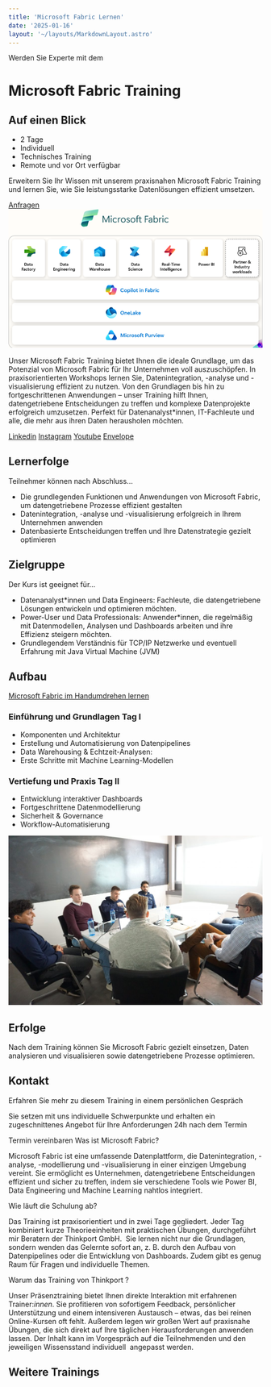 ```yaml
---
title: 'Microsoft Fabric Lernen'
date: '2025-01-16'
layout: '~/layouts/MarkdownLayout.astro'
---
```


Werden Sie Experte mit dem

# Microsoft Fabric Training

## Auf einen Blick

- 2 Tage
- Individuell
- Technisches Training
- Remote und vor Ort verfügbar

Erweitern Sie Ihr Wissen mit unserem praxisnahen Microsoft Fabric Training und lernen Sie, wie Sie leistungsstarke Datenlösungen effizient umsetzen.

[Anfragen](#sec1) ![](images/fabric-architecture.png)

Unser Microsoft Fabric Training bietet Ihnen die ideale Grundlage, um das Potenzial von Microsoft Fabric für Ihr Unternehmen voll auszuschöpfen. In praxisorientierten Workshops lernen Sie, Datenintegration, -analyse und -visualisierung effizient zu nutzen. Von den Grundlagen bis hin zu fortgeschrittenen Anwendungen – unser Training hilft Ihnen, datengetriebene Entscheidungen zu treffen und komplexe Datenprojekte erfolgreich umzusetzen. Perfekt für Datenanalyst\*innen, IT-Fachleute und alle, die mehr aus ihren Daten herausholen möchten.

[](#linksection)[Linkedin](https://www.linkedin.com/company/11759873) [Instagram](https://www.instagram.com/thinkport/) [Youtube](https://www.youtube.com/channel/UCnke3WYRT6bxuMK2t4jw2qQ) [Envelope](mailto:tdrechsel@thinkport.digital)

## Lernerfolge

Teilnehmer können nach Abschluss...

- Die grundlegenden Funktionen und Anwendungen von Microsoft Fabric, um datengetriebene Prozesse effizient gestalten
- Datenintegration, -analyse und -visualisierung erfolgreich in Ihrem Unternehmen anwenden
- Datenbasierte Entscheidungen treffen und Ihre Datenstrategie gezielt optimieren

## Zielgruppe

Der Kurs ist geeignet für...

- Datenanalyst\*innen und Data Engineers: Fachleute, die datengetriebene Lösungen entwickeln und optimieren möchten.
- Power-User und Data Professionals: Anwender\*innen, die regelmäßig mit Datenmodellen, Analysen und Dashboards arbeiten und ihre Effizienz steigern möchten.
- Grundlegendem Verständnis für TCP/IP Netzwerke und eventuell Erfahrung mit Java Virtual Machine (JVM)

## Aufbau

[Microsoft Fabric im Handumdrehen lernen](https://www.hashicorp.com/)

### Einführung und Grundlagen Tag I

- Komponenten und Architektur
- Erstellung und Automatisierung von Datenpipelines
- Data Warehousing & Echtzeit-Analysen:
- Erste Schritte mit Machine Learning-Modellen

### Vertiefung und Praxis Tag II

- Entwicklung interaktiver Dashboards
- Fortgeschrittene Datenmodellierung
- Sicherheit & Governance
- Workflow-Automatisierung

![Sechs Personen, die an einem Tisch sitzen und offenbar verhandeln oder über Geschäfte sprechen.](images/DSC01530-1024x683.jpg)

## Erfolge

Nach dem Training können Sie Microsoft Fabric gezielt einsetzen, Daten analysieren und visualisieren sowie datengetriebene Prozesse optimieren.

## Kontakt

Erfahren Sie mehr zu diesem Training in einem persönlichen Gespräch

Sie setzen mit uns individuelle Schwerpunkte und erhalten ein zugeschnittenes Angebot für Ihre Anforderungen 24h nach dem Termin

Termin vereinbaren Was ist Microsoft Fabric?

Microsoft Fabric ist eine umfassende Datenplattform, die Datenintegration, -analyse, -modellierung und -visualisierung in einer einzigen Umgebung vereint. Sie ermöglicht es Unternehmen, datengetriebene Entscheidungen effizient und sicher zu treffen, indem sie verschiedene Tools wie Power BI, Data Engineering und Machine Learning nahtlos integriert.

Wie läuft die Schulung ab?

Das Training ist praxisorientiert und in zwei Tage gegliedert. Jeder Tag kombiniert kurze Theorieeinheiten mit praktischen Übungen, durchgeführt mir Beratern der Thinkport GmbH.  Sie lernen nicht nur die Grundlagen, sondern wenden das Gelernte sofort an, z. B. durch den Aufbau von Datenpipelines oder die Entwicklung von Dashboards. Zudem gibt es genug Raum für Fragen und individuelle Themen.

Warum das Training von Thinkport ?

Unser Präsenztraining bietet Ihnen direkte Interaktion mit erfahrenen Trainer:_innen_. Sie profitieren von sofortigem Feedback, persönlicher Unterstützung und einem intensiveren Austausch – etwas, das bei reinen Online-Kursen oft fehlt. Außerdem legen wir großen Wert auf praxisnahe Übungen, die sich direkt auf Ihre täglichen Herausforderungen anwenden lassen. Der Inhalt kann im Vorgespräch auf die Teilnehmenden und den jeweiligen Wissensstand individuell  angepasst werden.

## Weitere Trainings
